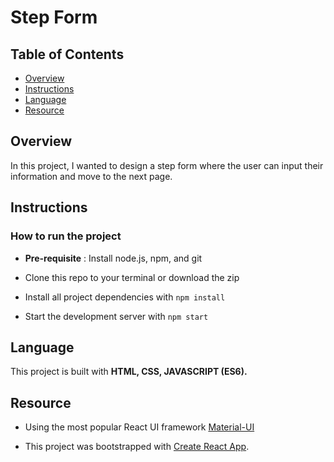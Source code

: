 # Step Form

## Table of Contents

* [Overview](#Overview)
* [Instructions](#Instructions)
* [Language](#Language)
* [Resource](#Resource)

## Overview
In this project, I wanted to design a step form where the user can input their information and move to the next page.

## Instructions

### How to run the project

* **Pre-requisite** : Install node.js, npm, and git

* Clone this repo to your terminal or download the zip

* Install all project dependencies with `npm install`

* Start the development server with `npm start`


## Language

This project is built with **HTML, CSS, JAVASCRIPT (ES6).**

## Resource

* Using the most popular React UI framework [Material-UI](https://material-ui.com/)

* This project was bootstrapped with [Create React App](https://github.com/facebook/create-react-app).
